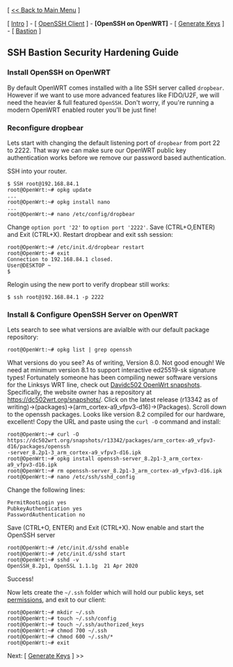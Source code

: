 [ [<< Back to Main Menu](https://github.com/seth586/guides/blob/master/README.md) ]

[ [Intro](README.md) ] - [ [OpenSSH Client](1_install_client.md) ] - **[OpenSSH on OpenWRT]** - [ [Generate Keys](3_keys.md) ] - [ [Bastion](4_bastion.md) ]

## SSH Bastion Security Hardening Guide
### Install OpenSSH on OpenWRT
By default OpenWRT comes installed with a lite SSH server called `dropbear`. However if we want to use more advanced features like FIDO/U2F, we will need the heavier & full featured `OpenSSH`. Don't worry, if you're running a modern OpenWRT enabled router you'll be just fine!

### Reconfigure dropbear
Lets start with changing the default listening port of `dropbear` from port 22 to 2222. That way we can make sure our OpenWRT public key authentication works before we remove our password based authentication.

SSH into your router.
```
$ SSH root@192.168.84.1
root@OpenWrt:~# opkg update
...
root@OpenWrt:~# opkg install nano
...
root@OpenWrt:~# nano /etc/config/dropbear
```
Change `option port '22'` to `option port '2222'`. Save (CTRL+O,ENTER) and Exit (CTRL+X). Restart dropbear and exit ssh session:
```
root@OpenWrt:~# /etc/init.d/dropbear restart
root@OpenWrt:~# exit
Connection to 192.168.84.1 closed.
User@DESKTOP ~
$
```
Relogin using the new port to verify dropbear still works:
```
$ ssh root@192.168.84.1 -p 2222
```

### Install & Configure OpenSSH Server on OpenWRT
Lets search to see what versions are avialble with our default package repository:
```
root@OpenWrt:~# opkg list | grep openssh
```
What versions do you see? As of writing, Version 8.0. Not good enough! We need at minimum version 8.1 to support interactive ed25519-sk signature types! Fortunately someone has been compiling newer software versions for the Linksys WRT line, check out [Davidc502 OpenWrt snapshots](https://dc502wrt.org/). Specifically, the website owner has a repository at https://dc502wrt.org/snapshots/. Click on the latest release (r13342 as of writing)->(packages)->(arm_cortex-a9_vfpv3-d16)->(Packages). Scroll down to the openssh packages. Looks like version 8.2 compiled for our hardware, excellent! Copy the URL and paste using the `curl -O` command and install:
```
root@OpenWrt:~# curl -O https://dc502wrt.org/snapshots/r13342/packages/arm_cortex-a9_vfpv3-d16/packages/openssh
-server_8.2p1-3_arm_cortex-a9_vfpv3-d16.ipk
root@OpenWrt:~# opkg install openssh-server_8.2p1-3_arm_cortex-a9_vfpv3-d16.ipk
root@OpenWrt:~# rm openssh-server_8.2p1-3_arm_cortex-a9_vfpv3-d16.ipk
root@OpenWrt:~# nano /etc/ssh/sshd_config
```
Change the following lines:
```
PermitRootLogin yes
PubkeyAuthentication yes
PasswordAuthentication no
```
Save (CTRL+O, ENTER) and Exit (CTRL+X). Now enable and start the OpenSSH server
```
root@OpenWrt:~# /etc/init.d/sshd enable
root@OpenWrt:~# /etc/init.d/sshd start
root@OpenWrt:~# sshd -v
OpenSSH_8.2p1, OpenSSL 1.1.1g  21 Apr 2020
```
Success!

Now lets create the `~/.ssh` folder which will hold our public keys, set [permissions](https://www.freebsd.org/doc/handbook/permissions.html), and exit to our client:
```
root@OpenWrt:~# mkdir ~/.ssh
root@OpenWrt:~# touch ~/.ssh/config
root@OpenWrt:~# touch ~/.ssh/authorized_keys
root@OpenWrt:~# chmod 700 ~/.ssh
root@OpenWrt:~# chmod 600 ~/.ssh/*
root@OpenWrt:~# exit
```

Next: [ [Generate Keys](3_keys.md) ] >>
